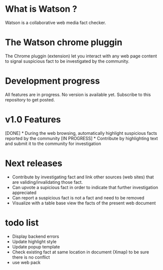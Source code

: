 # What is Watson ?
Watson is a collaborative web media fact checker.

# The Watson chrome pluggin
The Chrome pluggin (extension) let you interact with any web page content to signal suspicious fact to be investigated by the community.

# Development progress
All features are in progress. No version is available yet. Subscribe to this repository to get posted.

# v1.0 Features
[DONE]        * During the web browsing, automatically highlight suspicious facts reported by the community
[IN PROGRESS] * Contribute by highlighting text and submit it to the community for investigation

# Next releases
* Contribute by investigating fact and link other sources (web sites) that are validing/invalidating those fact.
* Can upvote a supicious fact in order to indicate that further investigation appreciated
* Can report a suspicious fact is not a fact and need to be removed
* Visualize with a table base view the facts of the present web document

# todo list
- Display backend errors
- Update highlight style
- Update popup template
- Check existing fact at same location in document (Xmap) to be sure there is no conflict
- use web pack
